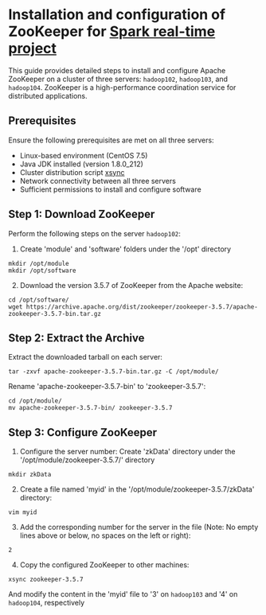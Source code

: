 # Installation and configuration of ZooKeeper for [Spark real-time project](https://github.com/PetitPoissonL/Spark_Streaming_Real_Time)
This guide provides detailed steps to install and configure Apache ZooKeeper on a cluster of three servers: `hadoop102`, `hadoop103`, and `hadoop104`. ZooKeeper is a high-performance coordination service for distributed applications.

## Prerequisites

Ensure the following prerequisites are met on all three servers:

- Linux-based environment (CentOS 7.5)
- Java JDK installed (version 1.8.0_212)
- Cluster distribution script [xsync]()
- Network connectivity between all three servers
- Sufficient permissions to install and configure software

## Step 1: Download ZooKeeper

Perform the following steps on the server `hadoop102`:

1. Create 'module' and 'software' folders under the '/opt' directory

```
mkdir /opt/module
mkdir /opt/software
```

2. Download the version 3.5.7 of ZooKeeper from the Apache website:
```
cd /opt/software/
wget https://archive.apache.org/dist/zookeeper/zookeeper-3.5.7/apache-zookeeper-3.5.7-bin.tar.gz
```

## Step 2: Extract the Archive

Extract the downloaded tarball on each server:
```
tar -zxvf apache-zookeeper-3.5.7-bin.tar.gz -C /opt/module/
```

Rename 'apache-zookeeper-3.5.7-bin' to 'zookeeper-3.5.7':
```
cd /opt/module/
mv apache-zookeeper-3.5.7-bin/ zookeeper-3.5.7
```

## Step 3: Configure ZooKeeper
1. Configure the server number:
Create 'zkData' directory under the '/opt/module/zookeeper-3.5.7/' directory
```
mkdir zkData
```
2. Create a file named 'myid' in the '/opt/module/zookeeper-3.5.7/zkData' directory:
```
vim myid
```
3. Add the corresponding number for the server in the file (Note: No empty lines above or below, no spaces on the left or right):
```
2
```
4. Copy the configured ZooKeeper to other machines:
```
xsync zookeeper-3.5.7
```
And modify the content in the 'myid' file to '3' on `hadoop103` and '4' on `hadoop104`, respectively
